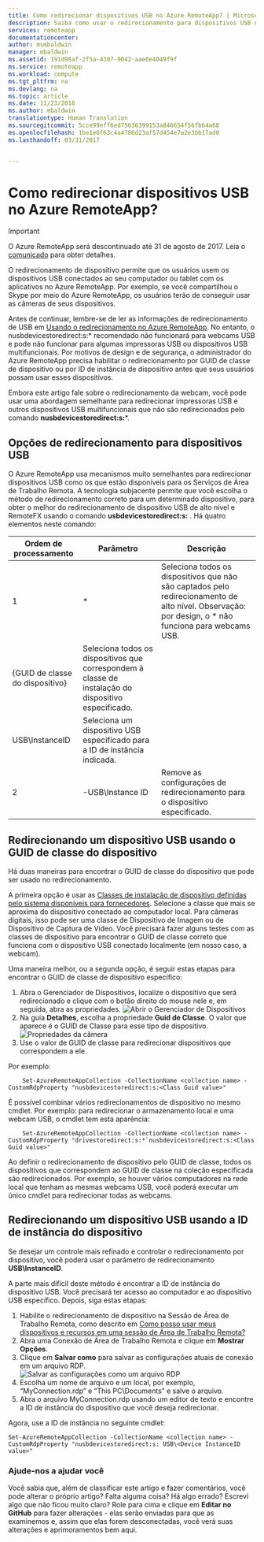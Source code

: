 ```yaml
---
title: Como redirecionar dispositivos USB no Azure RemoteApp? | Microsoft Docs
description: Saiba como usar o redirecionamento para dispositivos USB no Azure RemoteApp.
services: remoteapp
documentationcenter: 
author: msmbaldwin
manager: mbaldwin
ms.assetid: 191d98af-2f5a-4307-9042-aae0e4049f9f
ms.service: remoteapp
ms.workload: compute
ms.tgt_pltfrm: na
ms.devlang: na
ms.topic: article
ms.date: 11/23/2016
ms.author: mbaldwin
translationtype: Human Translation
ms.sourcegitcommit: 5cce99eff6ed75636399153a846654f56fb64a68
ms.openlocfilehash: 1be1e6f63c4a4786d23af57d454e7a2e3bb17ad0
ms.lasthandoff: 03/31/2017


---
```

# <a name="how-do-you-redirect-usb-devices-in-azure-remoteapp"></a>Como redirecionar dispositivos USB no Azure RemoteApp?
> [!IMPORTANT]
> O Azure RemoteApp será descontinuado até 31 de agosto de 2017. Leia o [comunicado](https://go.microsoft.com/fwlink/?linkid=821148) para obter detalhes.
> 
> 

O redirecionamento de dispositivo permite que os usuários usem os dispositivos USB conectados ao seu computador ou tablet com os aplicativos no Azure RemoteApp. Por exemplo, se você compartilhou o Skype por meio do Azure RemoteApp, os usuários terão de conseguir usar as câmeras de seus dispositivos.

Antes de continuar, lembre-se de ler as informações de redirecionamento de USB em [Usando o redirecionamento no Azure RemoteApp](remoteapp-redirection.md). No entanto, o nusbdevicestoredirect:s:* recomendado não funcionará para webcams USB e pode não funcionar para algumas impressoras USB ou dispositivos USB multifuncionais. Por motivos de design e de segurança, o administrador do Azure RemoteApp precisa habilitar o redirecionamento por GUID de classe de dispositivo ou por ID de instância de dispositivo antes que seus usuários possam usar esses dispositivos.

Embora este artigo fale sobre o redirecionamento da webcam, você pode usar uma abordagem semelhante para redirecionar impressoras USB e outros dispositivos USB multifuncionais que não são redirecionados pelo comando **nusbdevicestoredirect:s:***.

## <a name="redirection-options-for-usb-devices"></a>Opções de redirecionamento para dispositivos USB
O Azure RemoteApp usa mecanismos muito semelhantes para redirecionar dispositivos USB como os que estão disponíveis para os Serviços de Área de Trabalho Remota. A tecnologia subjacente permite que você escolha o método de redirecionamento correto para um determinado dispositivo, para obter o melhor do redirecionamento de dispositivo USB de alto nível e RemoteFX usando o comando **usbdevicestoredirect:s:** . Há quatro elementos neste comando:

| Ordem de processamento | Parâmetro | Descrição |
| --- | --- | --- |
| 1 |* |Seleciona todos os dispositivos que não são captados pelo redirecionamento de alto nível. Observação: por design, o * não funciona para webcams USB. |
| {GUID de classe do dispositivo} |Seleciona todos os dispositivos que correspondem à classe de instalação do dispositivo especificado. | |
| USB\InstanceID |Seleciona um dispositivo USB especificado para a ID de instância indicada. | |
| 2 |-USB\Instance ID |Remove as configurações de redirecionamento para o dispositivo especificado. |

## <a name="redirecting-a-usb-device-by-using-the-device-class-guid"></a>Redirecionando um dispositivo USB usando o GUID de classe do dispositivo
Há duas maneiras para encontrar o GUID de classe do dispositivo que pode ser usado no redirecionamento. 

A primeira opção é usar as [Classes de instalação de dispositivo definidas pelo sistema disponíveis para fornecedores](https://msdn.microsoft.com/library/windows/hardware/ff553426.aspx). Selecione a classe que mais se aproxima do dispositivo conectado ao computador local. Para câmeras digitais, isso pode ser uma classe de Dispositivo de Imagem ou de Dispositivo de Captura de Vídeo. Você precisará fazer alguns testes com as classes de dispositivo para encontrar o GUID de classe correto que funciona com o dispositivo USB conectado localmente (em nosso caso, a webcam).

Uma maneira melhor, ou a segunda opção, é seguir estas etapas para encontrar o GUID de classe de dispositivo específico:

1. Abra o Gerenciador de Dispositivos, localize o dispositivo que será redirecionado e clique com o botão direito do mouse nele e, em seguida, abra as propriedades.
   ![Abrir o Gerenciador de Dispositivos](./media/remoteapp-usbredir/ra-devicemanager.png)
2. Na guia **Detalhes**, escolha a propriedade **Guid de Classe**. O valor que aparece é o GUID de Classe para esse tipo de dispositivo.
   ![Propriedades da câmera](./media/remoteapp-usbredir/ra-classguid.png)
3. Use o valor de GUID de classe para redirecionar dispositivos que correspondem a ele.

Por exemplo:

        Set-AzureRemoteAppCollection -CollectionName <collection name> -CustomRdpProperty "nusbdevicestoredirect:s:<Class Guid value>"

É possível combinar vários redirecionamentos de dispositivo no mesmo cmdlet. Por exemplo: para redirecionar o armazenamento local e uma webcam USB, o cmdlet tem esta aparência:

        Set-AzureRemoteAppCollection -CollectionName <collection name> -CustomRdpProperty "drivestoredirect:s:*`nusbdevicestoredirect:s:<Class Guid value>"

Ao definir o redirecionamento de dispositivo pelo GUID de classe, todos os dispositivos que correspondem ao GUID de classe na coleção especificada são redirecionados. Por exemplo, se houver vários computadores na rede local que tenham as mesmas webcams USB, você poderá executar um único cmdlet para redirecionar todas as webcams.

## <a name="redirecting-a-usb-device-by-using-the-device-instance-id"></a>Redirecionando um dispositivo USB usando a ID de instância do dispositivo
Se desejar um controle mais refinado e controlar o redirecionamento por dispositivo, você poderá usar o parâmetro de redirecionamento **USB\InstanceID**.

A parte mais difícil deste método é encontrar a ID de instância do dispositivo USB. Você precisará ter acesso ao computador e ao dispositivo USB específico. Depois, siga estas etapas:

1. Habilite o redirecionamento de dispositivo na Sessão de Área de Trabalho Remota, como descrito em [Como posso usar meus dispositivos e recursos em uma sessão de Área de Trabalho Remota?](http://windows.microsoft.com/en-us/windows7/How-can-I-use-my-devices-and-resources-in-a-Remote-Desktop-session)
2. Abra uma Conexão de Área de Trabalho Remota e clique em **Mostrar Opções**.
3. Clique em **Salvar como** para salvar as configurações atuais de conexão em um arquivo RDP.  
    ![Salvar as configurações como um arquivo RDP](./media/remoteapp-usbredir/ra-saveasrdp.png)
4. Escolha um nome de arquivo e um local, por exemplo, “MyConnection.rdp” e “This PC\Documents” e salve o arquivo.
5. Abra o arquivo MyConnection.rdp usando um editor de texto e encontre a ID de instância do dispositivo que você deseja redirecionar.

Agora, use a ID de instância no seguinte cmdlet:

    Set-AzureRemoteAppCollection -CollectionName <collection name> -CustomRdpProperty "nusbdevicestoredirect:s: USB\<Device InstanceID value>"



### <a name="help-us-help-you"></a>Ajude-nos a ajudar você
Você sabia que, além de classificar este artigo e fazer comentários, você pode alterar o próprio artigo? Falta alguma coisa? Há algo errado? Escrevi algo que não ficou muito claro? Role para cima e clique em **Editar no GitHub** para fazer alterações - elas serão enviadas para que as examinemos e, assim que elas forem desconectadas, você verá suas alterações e aprimoramentos bem aqui.


